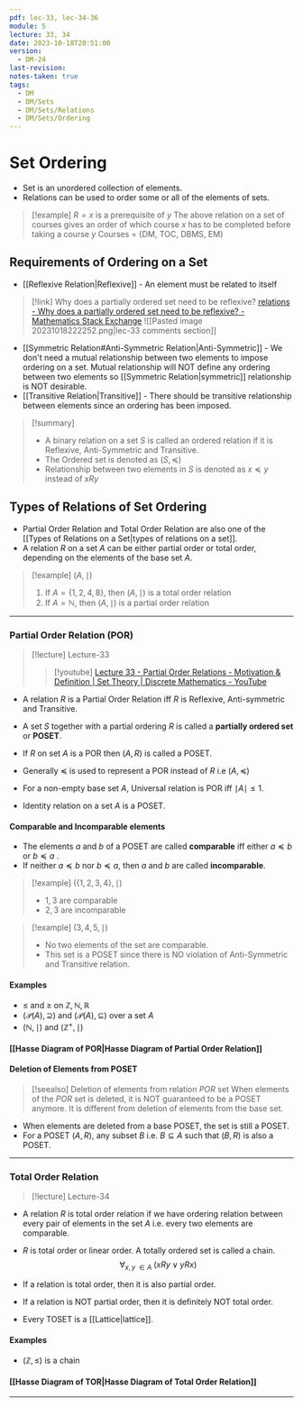 ```yaml
---
pdf: lec-33, lec-34-36
module: 5
lecture: 33, 34
date: 2023-10-18T20:51:00
version:
  - DM-24
last-revision: 
notes-taken: true
tags:
  - DM
  - DM/Sets
  - DM/Sets/Relations
  - DM/Sets/Ordering
---
```


# Set Ordering

- Set is an unordered collection of elements.
- Relations can be used to order some or all of the elements of sets.

> [!example] 
> $R = x$ is a prerequisite of $y$
> The above relation on a set of courses gives an order of which course $x$ has to be completed before taking a course $y$
> Courses = $\{$DM, TOC, DBMS, EM$\}$

## Requirements of Ordering on a Set
- [[Reflexive Relation|Reflexive]] - An element must be related to itself
> [!link] Why does a partially ordered set need to be reflexive?
> [relations - Why does a partially ordered set need to be reflexive? - Mathematics Stack Exchange](https://math.stackexchange.com/questions/2895169/why-does-a-partially-ordered-set-need-to-be-reflexive)
> ![[Pasted image 20231018222252.png|lec-33 comments section]]

- [[Symmetric Relation#Anti-Symmetric Relation|Anti-Symmetric]] - We don't need a mutual relationship between two elements to impose ordering on a set. Mutual relationship will NOT define any ordering between two elements so [[Symmetric Relation|symmetric]] relationship is NOT desirable.
- [[Transitive Relation|Transitive]] - There should be transitive relationship between elements since an ordering has been imposed.

> [!summary] 
> - A binary relation on a set $S$ is called an ordered relation if it is Reflexive, Anti-Symmetric and Transitive.
> - The Ordered set is denoted as $(S, \preceq)$
> - Relationship between two elements in $S$ is denoted as $x \preceq y$ instead of $xRy$

## Types of Relations of Set Ordering

- Partial Order Relation and Total Order Relation are also one of the [[Types of Relations on a Set|types of relations on a set]].
- A relation $R$ on a set $A$ can be either partial order or total order, depending on the elements of the base set $A$.

> [!example] $(A, \mid)$
> 1. If $A = \{1, 2, 4, 8\}$, then $(A, \mid)$ is a total order relation
> 2. If $A = \mathbb{N}$, then $(A, \mid)$ is a partial order relation

---
### Partial Order Relation (POR)

> [!lecture] Lecture-33
> > [!youtube] [Lecture 33 - Partial Order Relations - Motivation & Definition | Set Theory | Discrete Mathematics - YouTube](https://www.youtube.com/watch?v=CTnuuIQ3l7k)


- A relation $R$ is a Partial Order Relation iff $R$ is Reflexive, Anti-symmetric and Transitive.
- A set $S$ together with a partial ordering $R$ is called a **partially ordered set** or **POSET**.
- If $R$ on set $A$ is a POR then $(A, R)$ is called a POSET.
- Generally $\preceq$ is used to represent a POR instead of $R$ i.e $(A, \preceq)$ 

- For a non-empty base set $A$, Universal relation is POR iff $\mid A \mid \le 1$.
- Identity relation on a set $A$ is a POSET.

#### Comparable and Incomparable elements
- The elements $a$ and $b$ of a POSET are called **comparable** iff either $a \preceq b$ or $b \preceq a$ . 
- If neither $a \preceq b$ nor $b \preceq a$, then $a$ and $b$ are called **incomparable**.

> [!example] $(\{1, 2, 3, 4\}, \mid)$
> - $1, 3$ are comparable
> - $2, 3$ are incomparable

> [!example] $({3, 4, 5}, \mid)$
> - No two elements of the set are comparable.
> - This set is a POSET since there is NO violation of Anti-Symmetric and Transitive relation.

#### Examples

- $\le$  and $\ge$ on $\mathbb{Z}, \mathbb{N}, \mathbb{R}$ 
- $(\mathcal{P}(A), \supseteq)$ and $(\mathcal{P}(A), \subseteq)$ over a set $A$
- $(\mathbb{N}, \mid)$ and $(\mathbb{Z}^+, \mid)$

#### [[Hasse Diagram of POR|Hasse Diagram of Partial Order Relation]]

#### Deletion of Elements from POSET

> [!seealso] Deletion of elements from relation $POR$ set
> When elements of the $POR$ set is deleted, it is NOT guaranteed to be a POSET anymore.
> It is different from deletion of elements from the base set.

- When elements are deleted from a base POSET, the set is still a POSET.
- For a POSET $(A, R)$, any subset $B$ i.e. $B \subseteq A$ such that $(B, R)$ is also a POSET.

---

### Total Order Relation

> [!lecture] Lecture-34

- A relation $R$ is total order relation if we have ordering relation between every pair of elements in the set $A$ i.e. every two elements are comparable. 
- $R$ is total order or linear order. A totally ordered set is called a chain.
$$
\forall_{x, y \; \in A} \; (xRy \; \lor \; yRx)
$$

- If a relation is total order, then it is also partial order.
- If a relation is NOT partial order, then it is definitely NOT total order.
- Every TOSET is a [[Lattice|lattice]].
#### Examples
- $(\mathbb{Z}, \le)$ is a chain


#### [[Hasse Diagram of TOR|Hasse Diagram of Total Order Relation]]

---
